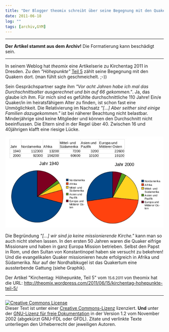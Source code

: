 ```yaml
---
title: "Der Blogger theomix schreibt über seine Begegnung mit den Quakern auf dem Kirchentag 2011 in Dresden"
date: 2011-06-18
log: ""
tags: [archiv,GYM]
---
```

<hr><b>Der Artikel stammt aus dem Archiv!</b> Die Formatierung kann beschädigt sein.<hr>

In seinem Weblog hat <i>theomix</i> eine Artikelserie zu Kirchentag 2011 in Dresden. Zu den <i>&quot;H&ouml;hepunkte&quot;</i> <a href="http://theomix.wordpress.com/2011/06/15/kirchentag-hohepunkte-teil-5/">Teil 5</a> z&auml;hlt seine Begegnung mit den Quakern dort. (man f&uuml;hlt sich geschmeichelt. ;-))

Sein Gespr&auml;chspartner sagte ihm <i>&quot;Vor acht Jahren habe ich mal das Durchschnittsalter ausgerechnet und bin auf 66 gekommen.&quot;</i>. Ja, das glaube ich ihm. F&uuml;r mich sind es gef&uuml;hlte durchschnittliche 110 Jahre! Ein/e Quaker/in im heiratsf&auml;higem Alter zu finden, ist schon fast eine Unm&ouml;glichkeit. Die Relativierung im Nachsatz <i>&quot;[...] Aber seither sind einige Familien dazugekommen.&quot;</i> ist bei n&auml;herer Beachtung nicht belastbar. Minderj&auml;hrige sind keine Mitglieder und k&ouml;nnen den Durchschnitt nicht beeinflussen. Die Eltern sind in der Regel &uuml;ber 40. Zwischen 16 und 40j&auml;hrigen klafft eine riesige L&uuml;cke.


[![Quaker_mitgliederentwicklung_weltweit.jpg](Quaker_mitgliederentwicklung_weltweit.jpg)](http://commons.wikimedia.org/wiki/File:Quaker_mitgliederentwicklung_weltweit.jpg)


Die Begr&uuml;ndung <i>&quot;[...] wir sind ja keine missionierende Kirche.&quot;</i> kann man so auch nicht stehen lassen. In den ersten 50 Jahren waren die Quaker eifrige Missionare und haben in ganz Europa Mission betrieben. Selbst den Papst in Rom, und den Sultan von Konstantinopel haben sie versucht zu bekehren! Und die evangelikalen Quaker missionieren heute erfolgreich in Afrika und S&uuml;damerika. Nur auf der Nordhalbkugel ist das Quakertum eine aussterbende Gattung (siehe Graphik).

Der Artikel &quot;Kirchentag: H&ouml;hepunkte, Teil&nbsp;5&quot; vom <small>15.6.2011 </small>von theomix hat die URL: http://theomix.wordpress.com/2011/06/15/kirchentag-hohepunkte-teil-5/


<hr />
<p><a rel="license" href="http://creativecommons.org/licenses/by-sa/3.0/de/"><img alt="Creative Commons License" style="border-width: 0pt;" src="http://i.creativecommons.org/l/by-sa/3.0/de/88x31.png" /></a><br />
Dieser <span xmlns:dc="http://purl.org/dc/elements/1.1/" href="http://purl.org/dc/dcmitype/Text" rel="dc:type">Text</span> ist unter einer <a rel="license" href="http://creativecommons.org/licenses/by-sa/3.0/de/">Creative Commons-Lizenz</a> lizenziert. <b>Und</b> unter der <a href="http://de.wikipedia.org/wiki/GFDL">GNU-Lizenz f&uuml;r freie Dokumentation</a> in der Version 1.2 vom November 2002 (abgek&uuml;rzt GNU-FDL oder GFDL). Zitate und verlinkte Texte unterliegen den Urheberrecht der jeweiligen Autoren.</p>
